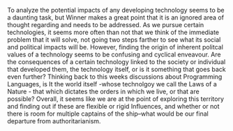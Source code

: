 To analyze the potential impacts of any developing technology seems to be a daunting task, but Winner makes a great point that it is an ignored area of thought regarding and needs to be addressed. As we pursue certain technologies, it seems more often than not that we think of the immediate problem that it will solve, not going two steps farther to see what its social and political impacts will be. However, finding the origin of inherent politcal values of a technology seems to be confusing and cyclical enveavour. Are the consequences of a certain technology linked to the society or individual that developed them, the technology itself, or is it something that goes back even further? Thinking back to this weeks discussions about Programming Languages, is It the world itself -whose technolgoy we call the Laws of a Nature - that which dictates the orders in which we live, or that are possible? Overall, it seems like we are at the point of exploring this territory and finding out if these are flexible or rigid Influences, and whether or not there is room for multiple captains of the ship–what would be our final departure from authoritarianism. 
